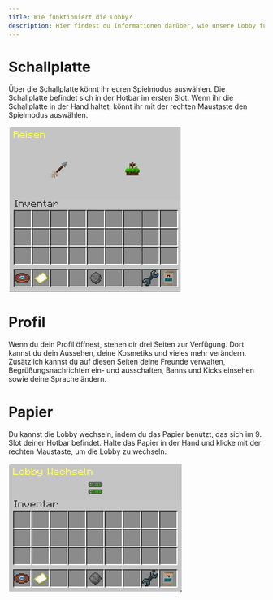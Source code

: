 ```yaml
---
title: Wie funktioniert die Lobby?
description: Hier findest du Informationen darüber, wie unsere Lobby funktioniert.
---
```

# Schallplatte

Über die Schallplatte könnt ihr euren Spielmodus auswählen. Die Schallplatte befindet sich in der Hotbar im ersten Slot. Wenn ihr die Schallplatte in der Hand haltet, könnt ihr mit der rechten Maustaste den Spielmodus auswählen.

![picture_lobby_spielmodi.png](../../../../assets/img/de/picture_lobby_spielmodi_de.png)
# Profil

Wenn du dein Profil öffnest, stehen dir drei Seiten zur Verfügung. Dort kannst du dein Aussehen, deine Kosmetiks und vieles mehr verändern. Zusätzlich kannst du auf diesen Seiten deine Freunde verwalten, Begrüßungsnachrichten ein- und ausschalten, Banns und Kicks einsehen sowie deine Sprache ändern.

# Papier

Du kannst die Lobby wechseln, indem du das Papier benutzt, das sich im 9. Slot deiner Hotbar befindet. Halte das Papier in der Hand und klicke mit der rechten Maustaste, um die Lobby zu wechseln.

![picture_lobby_change.png](../../../../assets/img/de/picture_lobby_change_de.png)
